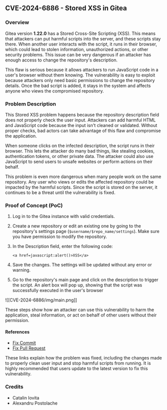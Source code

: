 ## CVE-2024-6886 - Stored XSS in Gitea

### Overview

Gitea version **1.22.0** has a Stored Cross-Site Scripting (XSS). This means that attackers can put harmful scripts into the server, and these scripts stay there. When another user interacts with the script, it runs in their browser, which could lead to stolen information, unauthorized actions, or other security problems. This issue can be very dangerous if an attacker has enough access to change the repository's description.

This flaw is serious because it allows attackers to run JavaScript code in a user's browser without them knowing. The vulnerability is easy to exploit because attackers only need basic permissions to change the repository details. Once the bad script is added, it stays in the system and affects anyone who views the compromised repository.

### Problem Description

This Stored XSS problem happens because the repository description field does not properly check the user input. Attackers can add harmful HTML and JavaScript code because the input isn't cleaned or validated. Without proper checks, bad actors can take advantage of this flaw and compromise the application.

When someone clicks on the infected description, the script runs in their browser. This lets the attacker do many bad things, like stealing cookies, authentication tokens, or other private data. The attacker could also use JavaScript to send users to unsafe websites or perform actions on their behalf.

This problem is even more dangerous when many people work on the same repository. Any user who views or edits the affected repository could be impacted by the harmful scripts. Since the script is stored on the server, it continues to be a threat until the vulnerability is fixed.

### Proof of Concept (PoC)

1. Log in to the Gitea instance with valid credentials.

2. Create a new repository or edit an existing one by going to the repository's settings page (`$username/$repo_name/settings`). Make sure you have permission to modify the repository.

3. In the Description field, enter the following code:

    ```
    <a href=javascript:alert()>XSS</a>
    ```

4. Save the changes. The settings will be updated without any error or warning.

5. Go to the repository's main page and click on the description to trigger the script. An alert box will pop up, showing that the script was successfully executed in the user's browser

![[CVE-2024-6886/img/main.png]]
    
    

These steps show how an attacker can use this vulnerability to harm the application, steal information, or act on behalf of other users without their permission.

#### References

- [Fix Commit](https://github.com/go-gitea/gitea/commit/b6280f4d21309cfae7cc07f74173354c664d5e10)
- [Fix Pull Request](https://github.com/go-gitea/gitea/pull/31200)


These links explain how the problem was fixed, including the changes made to properly clean user input and stop harmful scripts from running. It is highly recommended that users update to the latest version to fix this vulnerability.

### Credits
- Catalin Iovita
- Alexandru Postolache